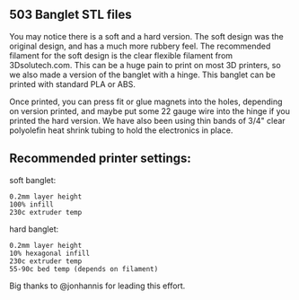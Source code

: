 503 Banglet STL files
---------------------

You may notice there is a soft and a hard version.  The soft design was the original design, and has a much more rubbery feel.  The recommended filament for the soft design is the clear flexible filament from 3Dsolutech.com.  This can be a huge pain to print on most 3D printers, so we also made a version of the banglet with a hinge.  This banglet can be printed with standard PLA or ABS.

Once printed, you can press fit or glue magnets into the holes, depending on version printed, and maybe put some 22 gauge wire into the hinge if you printed the hard version.  We have also been using thin bands of 3/4" clear polyolefin heat shrink tubing to hold the electronics in place.

Recommended printer settings:
---------------------------
soft banglet:
```
0.2mm layer height
100% infill
230c extruder temp
```

hard banglet:
```
0.2mm layer height
10% hexagonal infill
230c extruder temp
55-90c bed temp (depends on filament)
```

Big thanks to @jonhannis for leading this effort.

